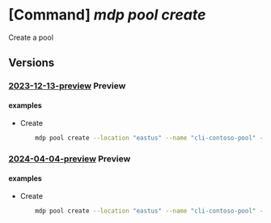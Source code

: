 # [Command] _mdp pool create_

Create a pool

## Versions

### [2023-12-13-preview](/Resources/mgmt-plane/L3N1YnNjcmlwdGlvbnMve30vcmVzb3VyY2Vncm91cHMve30vcHJvdmlkZXJzL21pY3Jvc29mdC5kZXZvcHNpbmZyYXN0cnVjdHVyZS9wb29scy97fQ==/2023-12-13-preview.xml) **Preview**

<!-- mgmt-plane /subscriptions/{}/resourcegroups/{}/providers/microsoft.devopsinfrastructure/pools/{} 2023-12-13-preview -->

#### examples

- Create
    ```bash
        mdp pool create --location "eastus" --name "cli-contoso-pool" --resource-group "rg1" --identity "type=userAssigned" "user-assigned-identities={'/subscriptions/00000000-0000-0000-0000-000000000000/resourceGroups/example/providers/Microsoft.ManagedIdentity/userAssignedIdentities/test-msi':{}}" --maximum-concurrency 3 --agent-profile "Stateless={}" --organization-profile "azure-dev-ops={organizations:[{url:'https://dev.azure.com/test-org',parallelism:2}],permissionProfile:{kind:'CreatorOnly'}}" --devcenter-project-resource-id "/subscriptions/00000000-0000-0000-0000-000000000000/resourceGroups/example/providers/Microsoft.DevCenter/projects/contoso-proj" --fabric-profile "vmss={sku:{name:Standard_D2ads_v5},storageProfile:{osDiskStorageAccountType:Standard},images:[{resourceId:'/Subscriptions/00000000-0000-0000-0000-000000000000/Providers/Microsoft.Compute/Locations/eastus2/Publishers/canonical/ArtifactTypes/VMImage/Offers/0001-com-ubuntu-server-focal/Skus/20_04-lts-gen2/versions/latest',buffer:*}],osProfile:{secretsManagementSettings:{observedCertificates:[],keyExportable:false},logonType:Service}}"
    ```

### [2024-04-04-preview](/Resources/mgmt-plane/L3N1YnNjcmlwdGlvbnMve30vcmVzb3VyY2Vncm91cHMve30vcHJvdmlkZXJzL21pY3Jvc29mdC5kZXZvcHNpbmZyYXN0cnVjdHVyZS9wb29scy97fQ==/2024-04-04-preview.xml) **Preview**

<!-- mgmt-plane /subscriptions/{}/resourcegroups/{}/providers/microsoft.devopsinfrastructure/pools/{} 2024-04-04-preview -->

#### examples

- Create
    ```bash
        mdp pool create --location "eastus" --name "cli-contoso-pool" --resource-group "rg1" --identity "type=userAssigned" "user-assigned-identities={'/subscriptions/00000000-0000-0000-0000-000000000000/resourceGroups/example/providers/Microsoft.ManagedIdentity/userAssignedIdentities/test-msi':{}}" --maximum-concurrency 3 --agent-profile "Stateless={}" --organization-profile "azure-dev-ops={organizations:[{url:'https://dev.azure.com/test-org',parallelism:2}],permissionProfile:{kind:'CreatorOnly'}}" --devcenter-project-resource-id "/subscriptions/00000000-0000-0000-0000-000000000000/resourceGroups/example/providers/Microsoft.DevCenter/projects/contoso-proj" --fabric-profile "vmss={sku:{name:Standard_D2ads_v5},storageProfile:{osDiskStorageAccountType:Standard},images:[{resourceId:'/Subscriptions/00000000-0000-0000-0000-000000000000/Providers/Microsoft.Compute/Locations/eastus2/Publishers/canonical/ArtifactTypes/VMImage/Offers/0001-com-ubuntu-server-focal/Skus/20_04-lts-gen2/versions/latest',buffer:*}],osProfile:{secretsManagementSettings:{observedCertificates:[],keyExportable:false},logonType:Service}}"
    ```
